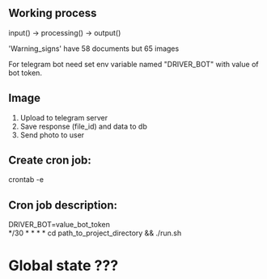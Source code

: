 ## Working process

input() -> processing() -> output()

'Warning_signs' have 58 documents but 65 images

For telegram bot need set env variable named "DRIVER_BOT" with value of bot token.  

## Image
1. Upload to telegram server
2. Save response (file_id) and data to db
3. Send photo to user

## Create cron job:
crontab -e  

## Cron job description:
DRIVER_BOT=value_bot_token  
*/30 * * * * cd path_to_project_directory && ./run.sh

# Global state ???